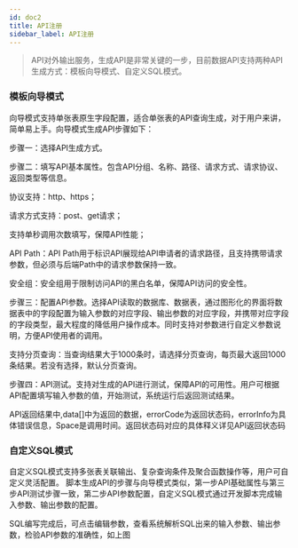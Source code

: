```yaml
---
id: doc2
title: API注册
sidebar_label: API注册
---
```


> API对外输出服务，生成API是非常关键的一步，目前数据API支持两种API生成方式：模板向导模式、自定义SQL模式。

### 模板向导模式
向导模式支持单张表原生字段配置，适合单张表的API查询生成，对于用户来讲，简单易上手。向导模式生成API步骤如下：

步骤一：选择API生成方式。

步骤二：填写API基本属性。包含API分组、名称、路径、请求方式、请求协议、返回类型等信息。

协议支持：http、https；

请求方式支持：post、get请求；

支持单秒调用次数填写，保障API性能；

API Path：API Path用于标识API展现给API申请者的请求路径，且支持携带请求参数，但必须与后端Path中的请求参数保持一致。

安全组：安全组用于限制访问API的黑白名单，保障API访问的安全性。

步骤三：配置API参数。选择API读取的数据库、数据表，通过图形化的界面将数据表中的字段配置为输入参数的对应字段、输出参数的对应字段，并携带对应字段的字段类型，最大程度的降低用户操作成本。同时支持对参数进行自定义参数说明，方便API使用者的调用。

支持分页查询：当查询结果大于1000条时，请选择分页查询，每页最大返回1000条结果。若没有选择，默认分页查询。

步骤四：API测试。支持对生成的API进行测试，保障API的可用性。用户可根据API配置填写输入参数的值，开始测试，系统运行后返回测试结果。

API返回结果中,data[]中为返回的数据，errorCode为返回状态码，errorInfo为具体错误信息，Space是调用时间。返回状态码对应的具体释义详见API返回状态码

### 自定义SQL模式
自定义SQL模式支持多张表关联输出、复杂查询条件及聚合函数操作等，用户可自定义灵活配置。
脚本生成API的步骤与向导模式类似，第一步API基础属性与第三步API测试步骤一致，第二步API参数配置，自定义SQL模式通过开发脚本完成输入参数、输出参数的配置。

SQL编写完成后，可点击编辑参数，查看系统解析SQL出来的输入参数、输出参数，检验API参数的准确性，如上图

